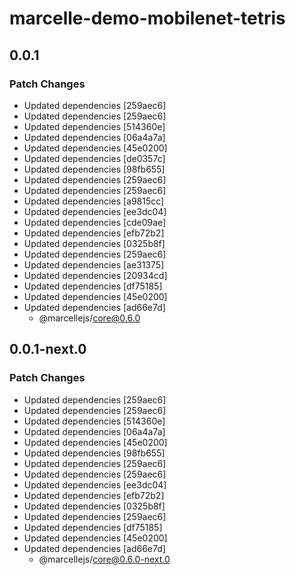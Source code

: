 # marcelle-demo-mobilenet-tetris

## 0.0.1

### Patch Changes

- Updated dependencies [259aec6]
- Updated dependencies [259aec6]
- Updated dependencies [514360e]
- Updated dependencies [06a4a7a]
- Updated dependencies [45e0200]
- Updated dependencies [de0357c]
- Updated dependencies [98fb655]
- Updated dependencies [259aec6]
- Updated dependencies [259aec6]
- Updated dependencies [a9815cc]
- Updated dependencies [ee3dc04]
- Updated dependencies [cde09ae]
- Updated dependencies [efb72b2]
- Updated dependencies [0325b8f]
- Updated dependencies [259aec6]
- Updated dependencies [ae31375]
- Updated dependencies [20934cd]
- Updated dependencies [df75185]
- Updated dependencies [45e0200]
- Updated dependencies [ad66e7d]
  - @marcellejs/core@0.6.0

## 0.0.1-next.0

### Patch Changes

- Updated dependencies [259aec6]
- Updated dependencies [259aec6]
- Updated dependencies [514360e]
- Updated dependencies [06a4a7a]
- Updated dependencies [45e0200]
- Updated dependencies [98fb655]
- Updated dependencies [259aec6]
- Updated dependencies [259aec6]
- Updated dependencies [ee3dc04]
- Updated dependencies [efb72b2]
- Updated dependencies [0325b8f]
- Updated dependencies [259aec6]
- Updated dependencies [df75185]
- Updated dependencies [45e0200]
- Updated dependencies [ad66e7d]
  - @marcellejs/core@0.6.0-next.0
